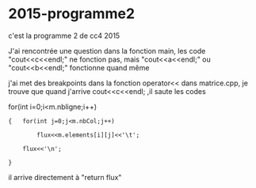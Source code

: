 # 2015-programme2
c'est la programme 2 de cc4 2015

J'ai rencontrée une question 
dans la fonction main,  les code "cout<<c<<endl;" ne fonction pas, mais "cout<<a<<endl;" ou "cout<<b<<endl;" fonctionne quand même


j'ai met des breakpoints dans la fonction operator<< dans matrice.cpp, je trouve que quand j'arrive cout<<c<<endl; ,il saute les codes     

for(int i=0;i<m.nbligne;i++)  

    {   for(int j=0;j<m.nbCol;j++)
    
            flux<<m.elements[i][j]<<'\t';
            
        flux<<'\n';
        
    }
    
il arrive directement à "return flux"

